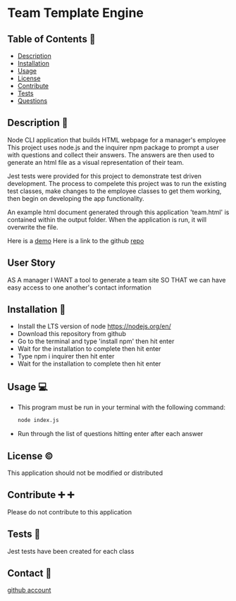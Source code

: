 # Team Template Engine

## Table of Contents :book:

- [Description](#description)
- [Installation](#installation)
- [Usage](#usage)
- [License](#license)
- [Contribute](#contribute)
- [Tests](#tests)
- [Questions](#questions)

## Description <a id="description"></a> :page_facing_up:

Node CLI application that builds HTML webpage for a manager's employee
This project uses node.js and the inquirer npm package to prompt a user with questions and collect their answers. The answers are then used to generate an html file as a visual representation of their team.

Jest tests were provided for this project to demonstrate test driven development. The process to compelete this project was to run the existing test classes, make changes to the employee classes to get them working, then begin on developing the app functionality.

An example html document generated through this application 'team.html' is contained within the output folder. When the application is run, it will overwrite the file.

Here is a [demo](https://drive.google.com/file/d/1uMigSGTl-S5rQqZOrXdpPYjrLXHiQINE/view)
Here is a link to the github [repo](https://github.com/brians-123/template-engine)

## User Story

AS A manager
I WANT a tool to generate a team site
SO THAT we can have easy access to one another's contact information

## Installation <a id="installation"></a> :floppy_disk:

- Install the LTS version of node https://nodejs.org/en/
- Download this repository from github
- Go to the terminal and type 'install npm' then hit enter
- Wait for the installation to complete then hit enter
- Type npm i inquirer then hit enter
- Wait for the installation to complete then hit enter

## Usage <a id="usage"></a> :computer:

- This program must be run in your terminal with the following command:

  ```bash
  node index.js
  ```

- Run through the list of questions hitting enter after each answer

## License <a id="license"></a> :copyright:

This application should not be modified or distributed

## Contribute <a id="contribute"></a> :heavy_plus_sign: :heavy_plus_sign:

Please do not contribute to this application

## Tests <a id="tests"></a> :microscope:

Jest tests have been created for each class

## Contact <a id="questions"></a> :email:

[github account](https://github.com/brians-123)
